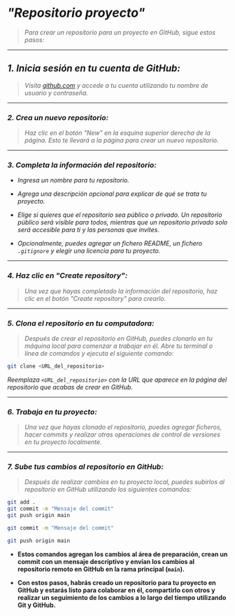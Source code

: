 <!-- Autor: Daniel Benjamin Perez Morales -->
<!-- GitHub: https://github.com/DanielPerezMoralesDev13 -->
<!-- Correo electrónico: danielperezdev@proton.me -->

# ***"Repositorio proyecto"***

> *Para crear un repositorio para un proyecto en GitHub, sigue estos pasos:*

---

## ***1. Inicia sesión en tu cuenta de GitHub:***

> *Visita [github.com](https://github.com/ "https://github.com/") y accede a tu cuenta utilizando tu nombre de usuario y contraseña.*

---

### ***2. Crea un nuevo repositorio:***

> *Haz clic en el botón "New" en la esquina superior derecha de la página. Esto te llevará a la página para crear un nuevo repositorio.*

---

### ***3. Completa la información del repositorio:***

- *Ingresa un nombre para tu repositorio.*

- *Agrega una descripción opcional para explicar de qué se trata tu proyecto.*

- *Elige si quieres que el repositorio sea público o privado. Un repositorio público será visible para todos, mientras que un repositorio privado solo será accesible para ti y las personas que invites.*

- *Opcionalmente, puedes agregar un fichero README, un fichero `.gitignore` y elegir una licencia para tu proyecto.*

---

### ***4. Haz clic en "Create repository":***

> *Una vez que hayas completado la información del repositorio, haz clic en el botón "Create repository" para crearlo.*

---

### ***5. Clona el repositorio en tu computadora:***

> *Después de crear el repositorio en GitHub, puedes clonarlo en tu máquina local para comenzar a trabajar en él. Abre tu terminal o línea de comandos y ejecuta el siguiente comando:*

```bash
git clone <URL_del_repositorio>
```

*Reemplaza `<URL_del_repositorio>` con la URL que aparece en la página del repositorio que acabas de crear en GitHub.*

---

### ***6. Trabaja en tu proyecto:***

> *Una vez que hayas clonado el repositorio, puedes agregar ficheros, hacer commits y realizar otras operaciones de control de versiones en tu proyecto localmente.*

---

### ***7. Sube tus cambios al repositorio en GitHub:***

> *Después de realizar cambios en tu proyecto local, puedes subirlos al repositorio en GitHub utilizando los siguientes comandos:*

```bash
git add .
git commit -m "Mensaje del commit"
git push origin main
```

```bash
git commit -m "Mensaje del commit"
```

```bash
git push origin main
```

- **Estos comandos agregan los cambios al área de preparación, crean un commit con un mensaje descriptivo y envían los cambios al repositorio remoto en GitHub en la rama principal (`main`).**

- **Con estos pasos, habrás creado un repositorio para tu proyecto en GitHub y estarás listo para colaborar en él, compartirlo con otros y realizar un seguimiento de los cambios a lo largo del tiempo utilizando Git y GitHub.**
